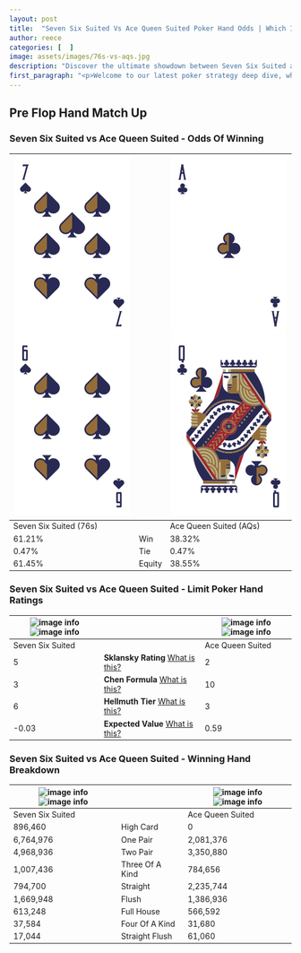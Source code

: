 ```yaml
---
layout: post
title:  "Seven Six Suited Vs Ace Queen Suited Poker Hand Odds | Which Is The Better Hand In Poker? A Complete Guide"
author: reece
categories: [  ]
image: assets/images/76s-vs-aqs.jpg
description: "Discover the ultimate showdown between Seven Six Suited and Ace Queen Suited in poker! Uncover the odds, strategies, and scenarios where one hand triumphs over the other. Get ready to up your poker game with this thrilling analysis."
first_paragraph: "<p>Welcome to our latest poker strategy deep dive, where we're pitting two distinct hands against each other in a high-stakes showdown: Seven Six Suited vs Ace Queen Suited.</p><p>In the dynamic world of poker, every decision counts, and knowing which hand holds the upper hand is key to your success at the table.</p><p>In this article, we'll dissect these two hands, explore the scenarios where one dominates the other, and equip you with the knowledge to make strategic choices that can tip the odds in your favor.</p><p>Get ready to unravel the intriguing dynamics of these poker hands and elevate your game to new heights.</p>"
---
```




[comment]: # (sp0)

## Pre Flop Hand Match Up

<div class="table hand-ratings" markdown="1"> 



### Seven Six Suited vs Ace Queen Suited - Odds Of Winning


    
| ![image info](assets/images/hand1/7.png) ![image info](assets/images/hand1/6.png) |  | ![image info](assets/images/hand2/a.png) ![image info](assets/images/hand2/q.png) |
| -------- | -------- | -------- |
| Seven Six Suited (76s) |  | Ace Queen Suited (AQs) |
| 61.21% | Win | 38.32% |
| 0.47% | Tie | 0.47% |
| 61.45% | Equity | 38.55% |




[comment]: # (sp1)



### Seven Six Suited vs Ace Queen Suited - Limit Poker Hand Ratings


    
| ![image info](https://www.riverpairs.com/assets/images/hand1/7.png) ![image info](https://www.riverpairs.com/assets/images/hand1/6.png) |  | ![image info](https://www.riverpairs.com/assets/images/hand2/a.png) ![image info](https://www.riverpairs.com/assets/images/hand2/q.png) |
| -------- | -------- | -------- |
| Seven Six Suited |  | Ace Queen Suited |
| 5 | **Sklansky Rating** [What is this?](/sklansky-rating-explained) | 2 |
| 3 | **Chen Formula** [What is this?](/chen-formula-explained) | 10 |
| 6 | **Hellmuth Tier** [What is this?](/Hellmuth-tier-explained) | 3 |
| -0.03 | **Expected Value** [What is this?](/expected-value-explained) | 0.59 |




[comment]: # (sp2)



### Seven Six Suited vs Ace Queen Suited - Winning Hand Breakdown


    
| ![image info](https://www.riverpairs.com/assets/images/hand1/7.png) ![image info](https://www.riverpairs.com/assets/images/hand1/6.png) |  | ![image info](https://www.riverpairs.com/assets/images/hand2/a.png) ![image info](https://www.riverpairs.com/assets/images/hand2/q.png) |
| -------- | -------- | -------- |
| Seven Six Suited |  | Ace Queen Suited |
| 896,460 | High Card | 0 |
| 6,764,976 | One Pair | 2,081,376 |
| 4,968,936 | Two Pair | 3,350,880 |
| 1,007,436 | Three Of A Kind | 784,656 |
| 794,700 | Straight | 2,235,744 |
| 1,669,948 | Flush | 1,386,936 |
| 613,248 | Full House | 566,592 |
| 37,584 | Four Of A Kind | 31,680 |
| 17,044 | Straight Flush | 61,060 |




[comment]: # (sp3)



</div>

[comment]: # (sp4)



[comment]: # (sp5)

